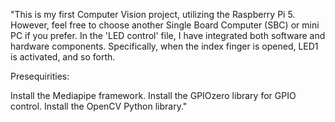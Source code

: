 "This is my first Computer Vision project, utilizing the Raspberry Pi 5. However, feel free to choose another Single Board Computer (SBC) or mini PC if you prefer. In the 'LED control' file, I have integrated both software and hardware components. Specifically, when the index finger is opened, LED1 is activated, and so forth.

Presequirities:

Install the Mediapipe framework.
Install the GPIOzero library for GPIO control.
Install the OpenCV Python library."
